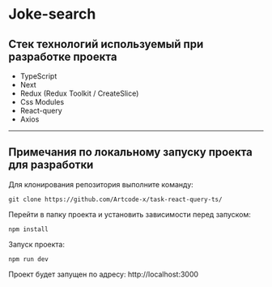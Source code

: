# Joke-search

## Стек технологий используемый при разработке проекта

- TypeScript
- Next
- Redux (Redux Toolkit / CreateSlice)
- Css Modules
- React-query
- Axios

---

## Примечания по локальному запуску проекта для разработки

Для клонирования репозитория выполните команду:

```
git clone https://github.com/Artcode-x/task-react-query-ts/
```

Перейти в папку проекта и установить зависимости перед запуском:

```
npm install
```

Запуск проекта:

```
npm run dev
```

Проект будет запущен по адресу: http://localhost:3000
